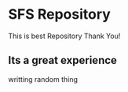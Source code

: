 # SFS Repository

This is best Repository
Thank You!

## Its a great experience

writting random thing